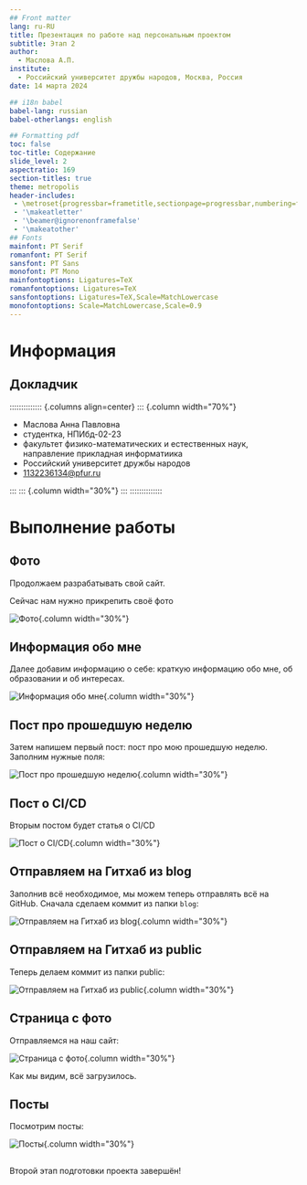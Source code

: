 ```yaml
---
## Front matter
lang: ru-RU
title: Презентация по работе над персональным проектом
subtitle: Этап 2
author:
  - Маслова А.П.
institute:
  - Российский университет дружбы народов, Москва, Россия
date: 14 марта 2024

## i18n babel
babel-lang: russian
babel-otherlangs: english

## Formatting pdf
toc: false
toc-title: Содержание
slide_level: 2
aspectratio: 169
section-titles: true
theme: metropolis
header-includes:
 - \metroset{progressbar=frametitle,sectionpage=progressbar,numbering=fraction}
 - '\makeatletter'
 - '\beamer@ignorenonframefalse'
 - '\makeatother'
## Fonts
mainfont: PT Serif
romanfont: PT Serif
sansfont: PT Sans
monofont: PT Mono
mainfontoptions: Ligatures=TeX
romanfontoptions: Ligatures=TeX
sansfontoptions: Ligatures=TeX,Scale=MatchLowercase
monofontoptions: Scale=MatchLowercase,Scale=0.9
---
```


# Информация

## Докладчик

:::::::::::::: {.columns align=center}
::: {.column width="70%"}

  * Маслова Анна Павловна
  * студентка, НПИбд-02-23
  * факультет физико-математических и естественных наук, направление прикладная информатиика
  * Российский университет дружбы народов
  * [1132236134@pfur.ru](mailto:1132236134@pfur.ru)
  
:::
::: {.column width="30%"}
:::
::::::::::::::


# Выполнение работы

## Фото

Продолжаем разрабатывать свой сайт. 

Сейчас нам нужно прикрепить своё фото

![Фото](image/1.png){.column width="30%"}

## Информация обо мне

Далее добавим информацию о себе: краткую информацию обо мне, об образовании и об интересах.

![Информация обо мне](image/2.png){.column width="30%"}

## Пост про прошедшую неделю

Затем напишем первый пост: пост про мою прошедшую неделю. Заполним нужные поля:

![Пост про прошедшую неделю](image/3.png){.column width="30%"}

## Пост о CI/CD

Вторым постом будет статья о CI/CD

![Пост о CI/CD](image/4.png){.column width="30%"}

## Отправляем на Гитхаб из blog

Заполнив всё необходимое, мы можем теперь отправлять всё на GitHub. Сначала сделаем коммит из папки `blog`:

![Отправляем на Гитхаб из blog](image/5.png){.column width="30%"}

## Отправляем на Гитхаб из public

Теперь делаем коммит из папки public:

![Отправляем на Гитхаб из public](image/6.png){.column width="30%"}

## Страница с фото

Отправляемся на наш сайт:

![Страница с фото](image/7.png){.column width="30%"}

Как мы видим, всё загрузилось.

## Посты

Посмотрим посты:

![Посты](image/8.png){.column width="30%"}

##

Второй этап подготовки проекта завершён!


